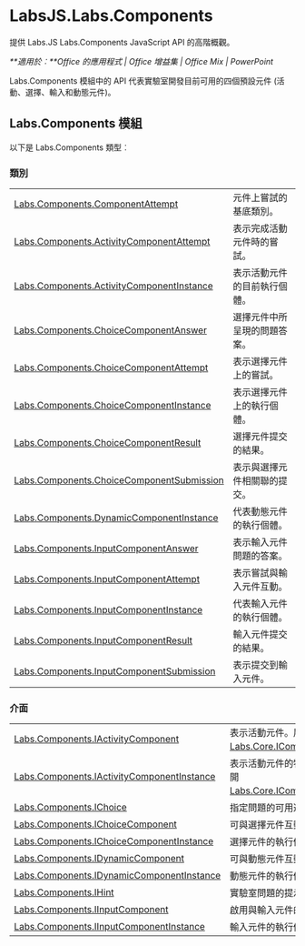 
# <a name="labsjs.labs.components"></a>LabsJS.Labs.Components
提供 Labs.JS Labs.Components JavaScript API 的高階概觀。

 _**適用於︰**Office 的應用程式 | Office 增益集 | Office Mix | PowerPoint_

Labs.Components 模組中的 API 代表實驗室開發目前可用的四個預設元件 (活動、選擇、輸入和動態元件)。

## <a name="labs.components-module"></a>Labs.Components 模組

以下是 Labs.Components 類型︰


### <a name="classes"></a>類別


|||
|:-----|:-----|
|[Labs.Components.ComponentAttempt](../../reference/office-mix/labs.components.componentattempt.md)|元件上嘗試的基底類別。|
|[Labs.Components.ActivityComponentAttempt](../../reference/office-mix/labs.components.activitycomponentattempt.md)|表示完成活動元件時的嘗試。|
|[Labs.Components.ActivityComponentInstance](../../reference/office-mix/labs.components.activitycomponentinstance.md)|表示活動元件的目前執行個體。|
|[Labs.Components.ChoiceComponentAnswer](../../reference/office-mix/labs.components.choicecomponentanswer.md)|選擇元件中所呈現的問題答案。|
|[Labs.Components.ChoiceComponentAttempt](../../reference/office-mix/labs.components.choicecomponentattempt.md)|表示選擇元件上的嘗試。|
|[Labs.Components.ChoiceComponentInstance](../../reference/office-mix/labs.components.choicecomponentinstance.md)|表示選擇元件上的執行個體。|
|[Labs.Components.ChoiceComponentResult](../../reference/office-mix/labs.components.choicecomponentresult.md)|選擇元件提交的結果。|
|[Labs.Components.ChoiceComponentSubmission](../../reference/office-mix/labs.components.choicecomponentsubmission.md)|表示與選擇元件相關聯的提交。|
|[Labs.Components.DynamicComponentInstance](../../reference/office-mix/labs.components.dynamiccomponentinstance.md)|代表動態元件的執行個體。|
|[Labs.Components.InputComponentAnswer](../../reference/office-mix/labs.components.inputcomponentanswer.md)|表示輸入元件問題的答案。|
|[Labs.Components.InputComponentAttempt](../../reference/office-mix/labs.components.inputcomponentattempt.md)|表示嘗試與輸入元件互動。|
|[Labs.Components.InputComponentInstance](../../reference/office-mix/labs.components.inputcomponentinstance.md)|代表輸入元件的執行個體。|
|[Labs.Components.InputComponentResult](../../reference/office-mix/labs.components.inputcomponentresult.md)|輸入元件提交的結果。|
|[Labs.Components.InputComponentSubmission](../../reference/office-mix/labs.components.inputcomponentsubmission.md)|表示提交到輸入元件。|

### <a name="interfaces"></a>介面


|||
|:-----|:-----|
|[Labs.Components.IActivityComponent](../../reference/office-mix/labs.components.iactivitycomponent.md)|表示活動元件。展開 [Labs.Core.IComponent](../../reference/office-mix/labs.core.icomponent.md)。|
|[Labs.Components.IActivityComponentInstance](../../reference/office-mix/labs.components.iactivitycomponentinstance.md)|表示活動元件的特定執行個體。展開 [Labs.Core.IComponentInstance](../../reference/office-mix/labs.core.icomponentinstance.md)。|
|[Labs.Components.IChoice](../../reference/office-mix/labs.components.ichoice.md)|指定問題的可用選擇。|
|[Labs.Components.IChoiceComponent](../../reference/office-mix/labs.components.ichoicecomponent.md)|可與選擇元件互動。|
|[Labs.Components.IChoiceComponentInstance](../../reference/office-mix/labs.components.ichoicecomponentinstance.md)|選擇元件的執行個體。|
|[Labs.Components.IDynamicComponent](../../reference/office-mix/labs.components.idynamiccomponent.md)|可與動態元件互動。|
|[Labs.Components.IDynamicComponentInstance](../../reference/office-mix/labs.components.idynamiccomponentinstance.md)|動態元件的執行個體。|
|[Labs.Components.IHint](../../reference/office-mix/labs.components.ihint.md)|實驗室問題的提示。|
|[Labs.Components.IInputComponent](../../reference/office-mix/labs.components.iinputcomponent.md)|啟用與輸入元件的互動。|
|[Labs.Components.IInputComponentInstance](../../reference/office-mix/labs.components.iinputcomponentinstance.md)|輸入元件的執行個體。|
